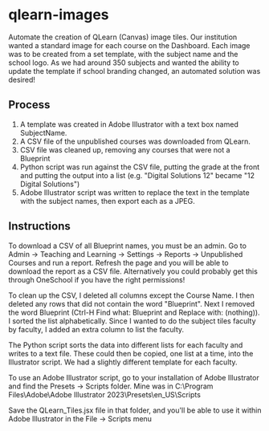 # qlearn-images
Automate the creation of QLearn (Canvas) image tiles.
Our institution wanted a standard image for each course on the Dashboard. Each image was to be created from a set template, with the subject name and the school logo. As we had around 350 subjects and wanted the ability to update the template if school branding changed, an automated solution was desired! 

## Process
1. A template was created in Adobe Illustrator with a text box named SubjectName.
2. A CSV file of the unpublished courses was downloaded from QLearn. 
3. CSV file was cleaned up, removing any courses that were not a Blueprint
4. Python script was run against the CSV file, putting the grade at the front and putting the output into a list (e.g. "Digital Solutions 12" became "12 Digital Solutions")
5. Adobe Illustrator script was written to replace the text in the template with the subject names, then export each as a JPEG. 

## Instructions 
To download a CSV of all Blueprint names, you must be an admin.
Go to Admin -> Teaching and Learning -> Settings -> Reports -> Unpublished Courses and run a report. Refresh the page and you will be able to download the report as a CSV file.
Alternatively you could probably get this through OneSchool if you have the right permissions!

To clean up the CSV, I deleted all columns except the Course Name.
I then deleted any rows that did not contain the word "Blueprint". 
Next I removed the word Blueprint (Ctrl-H  Find what: Blueprint and Replace with: (nothing)). 
I sorted the list alphabetically. Since I wanted to do the subject tiles faculty by faculty, I added an extra column to list the faculty.

The Python script sorts the data into different lists for each faculty and writes to a text file. These could then be copied, one list at a time, into the Illustrator script. We had a slightly different template for each faculty.

To use an Adobe Illustrator script, go to your installation of Adobe Illustrator and find the Presets -> Scripts folder. Mine was in C:\Program Files\Adobe\Adobe Illustrator 2023\Presets\en_US\Scripts

Save the QLearn_Tiles.jsx file in that folder, and you'll be able to use it within Adobe Illustrator in the File -> Scripts menu